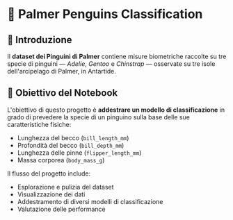 # 🐧 Palmer Penguins Classification

## 📌 Introduzione

Il **dataset dei Pinguini di Palmer** contiene misure biometriche raccolte su tre specie di pinguini — *Adelie*, *Gentoo* e *Chinstrap* — osservate su tre isole dell'arcipelago di Palmer, in Antartide.  

## 🎯 Obiettivo del Notebook

L'obiettivo di questo progetto è **addestrare un modello di classificazione** in grado di prevedere la specie di un pinguino sulla base delle sue caratteristiche fisiche:

- Lunghezza del becco (`bill_length_mm`)
- Profondità del becco (`bill_depth_mm`)
- Lunghezza delle pinne (`flipper_length_mm`)
- Massa corporea (`body_mass_g`)

Il flusso del progetto include:

- Esplorazione e pulizia del dataset
- Visualizzazione dei dati
- Addestramento di diversi modelli di classificazione
- Valutazione delle performance
